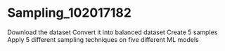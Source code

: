 # Sampling_102017182

 Download the dataset
 Convert it into balanced dataset
 Create 5 samples
 Apply 5 different sampling techniques on five different ML models
